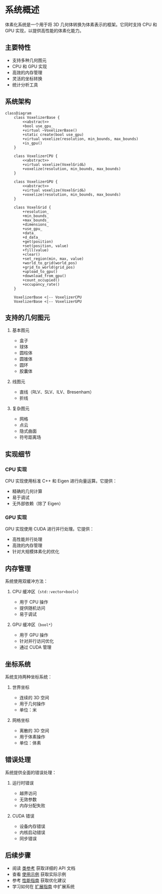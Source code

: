 # 系统概述

体素化系统是一个用于将 3D 几何体转换为体素表示的框架。它同时支持 CPU 和 GPU 实现，以提供高性能的体素化能力。

## 主要特性

- 支持多种几何图元
- CPU 和 GPU 实现
- 高效的内存管理
- 灵活的坐标转换
- 统计分析工具

## 系统架构

```mermaid
classDiagram
    class VoxelizerBase {
        <<abstract>>
        +bool use_gpu_
        +virtual ~VoxelizerBase()
        +static create(bool use_gpu)
        +virtual voxelize(resolution, min_bounds, max_bounds)
        +is_gpu()
    }

    class VoxelizerCPU {
        <<abstract>>
        +virtual voxelize(VoxelGrid&)
        +voxelize(resolution, min_bounds, max_bounds)
    }

    class VoxelizerGPU {
        <<abstract>>
        +virtual voxelize(VoxelGrid&)
        +voxelize(resolution, min_bounds, max_bounds)
    }

    class VoxelGrid {
        +resolution_
        +min_bounds_
        +max_bounds_
        +dimensions_
        +use_gpu_
        +data_
        +d_data_
        +get(position)
        +set(position, value)
        +fill(value)
        +clear()
        +set_region(min, max, value)
        +world_to_grid(world_pos)
        +grid_to_world(grid_pos)
        +upload_to_gpu()
        +download_from_gpu()
        +count_occupied()
        +occupancy_rate()
    }

    VoxelizerBase <|-- VoxelizerCPU
    VoxelizerBase <|-- VoxelizerGPU
```

## 支持的几何图元

1. 基本图元
   - 盒子
   - 球体
   - 圆柱体
   - 圆锥体
   - 圆环
   - 胶囊体

2. 线图元
   - 直线（RLV、SLV、ILV、Bresenham）
   - 折线

3. 复杂图元
   - 网格
   - 点云
   - 隐式曲面
   - 符号距离场

## 实现细节

### CPU 实现

CPU 实现使用标准 C++ 和 Eigen 进行向量运算。它提供：

- 精确的几何计算
- 易于调试
- 无外部依赖（除了 Eigen）

### GPU 实现

GPU 实现使用 CUDA 进行并行处理。它提供：

- 高性能并行处理
- 高效的内存管理
- 针对大规模体素化的优化

## 内存管理

系统使用双缓冲方法：

1. CPU 缓冲区（`std::vector<bool>`）
   - 用于 CPU 操作
   - 提供随机访问
   - 易于调试

2. GPU 缓冲区（`bool*`）
   - 用于 GPU 操作
   - 针对并行访问优化
   - 通过 CUDA 管理

## 坐标系统

系统支持两种坐标系统：

1. 世界坐标
   - 连续的 3D 空间
   - 用于几何操作
   - 单位：米

2. 网格坐标
   - 离散的 3D 空间
   - 用于体素操作
   - 单位：体素

## 错误处理

系统提供全面的错误处理：

1. 运行时错误
   - 越界访问
   - 无效参数
   - 内存分配失败

2. CUDA 错误
   - 设备内存错误
   - 内核启动错误
   - 同步错误

## 后续步骤

- 阅读 [类参考](class_reference.md) 获取详细的 API 文档
- 查看 [使用示例](examples.md) 获取实际示例
- 参考 [性能指南](performance.md) 获取优化建议
- 学习如何在 [扩展指南](extension.md) 中扩展系统